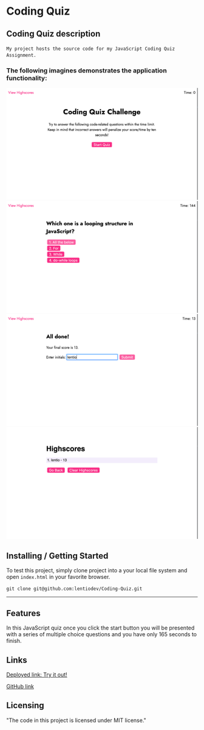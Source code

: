 # Coding Quiz

## Coding Quiz description

`My project hosts the source code for my JavaScript Coding Quiz Assignment.`

### The following imagines demonstrates the application functionality:

![Project Screenshot](./assets/img/Screenshot1.png)
![Project Screenshot](./assets/img/Screenshot2.png)
![Project Screenshot](./assets/img/Screenshot3.png)
![Project Screenshot](./assets/img/Screenshot4.png)

## Installing / Getting Started

To test this project, simply clone project into a your local file system and open `index.html` in your favorite browser.

```
git clone git@github.com:lentiodev/Coding-Quiz.git

```

---

## Features

In this JavaScript quiz once you click the start button you will be presented with a series of multiple choice questions and you have only 165 seconds to finish.

## Links

[Deployed link: Try it out!](https://github.com/lentiodev/#) </div>

[GitHub link](https://github.com/lentiodev/Coding-Quiz) </div>

## Licensing

"The code in this project is licensed under MIT license."

